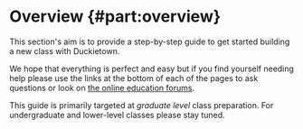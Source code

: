 # Overview {#part:overview}

This section's aim is to provide a step-by-step guide to get started building a new class with Duckietown.

We hope that everything is perfect and easy but if you find yourself needing help please use the links at the bottom of each of the pages to ask questions or look on [the online education forums](https://www.duckietown.org/forums/forum/educational).

This guide is primarily targeted at _graduate level_ class preparation. For undergraduate and lower-level classes please stay tuned.


